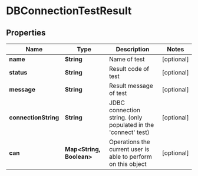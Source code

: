 
# DBConnectionTestResult

## Properties
Name | Type | Description | Notes
------------ | ------------- | ------------- | -------------
**name** | **String** | Name of test |  [optional]
**status** | **String** | Result code of test |  [optional]
**message** | **String** | Result message of test |  [optional]
**connectionString** | **String** | JDBC connection string. (only populated in the &#39;connect&#39; test) |  [optional]
**can** | **Map&lt;String, Boolean&gt;** | Operations the current user is able to perform on this object |  [optional]



